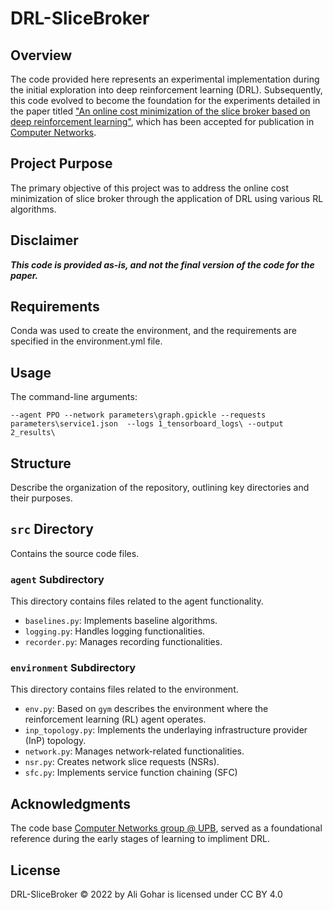 # DRL-SliceBroker

## Overview

The code provided here represents an experimental implementation during the initial exploration into deep reinforcement learning (DRL). Subsequently, this code evolved to become the foundation for the experiments detailed in the paper titled ["An online cost minimization of the slice broker based on deep reinforcement learning"](https://doi.org/10.1016/j.comnet.2024.110198), which has been accepted for publication in [Computer Networks](https://www.sciencedirect.com/journal/computer-networks). 

## Project Purpose

The primary objective of this project was to address the online cost minimization of slice broker through the application of DRL using various RL algorithms.

## Disclaimer

***This code is provided as-is, and not the final version of the code for the paper.*** 

## Requirements

Conda was used to create the environment, and the requirements are specified in the environment.yml file.

## Usage

The command-line arguments:

```--agent PPO --network parameters\graph.gpickle --requests parameters\service1.json  --logs 1_tensorboard_logs\ --output 2_results\```

## Structure

Describe the organization of the repository, outlining key directories and their purposes.

## `src` Directory
Contains the source code files.

### `agent` Subdirectory
This directory contains files related to the agent functionality.

- `baselines.py`: Implements baseline algorithms.
- `logging.py`: Handles logging functionalities.
- `recorder.py`: Manages recording functionalities.

### `environment` Subdirectory
This directory contains files related to the environment.

- `env.py`: Based on `gym` describes the environment where the reinforcement learning (RL) agent operates.
- `inp_topology.py`: Implements the underlaying infrastructure provider (InP) topology.
- `network.py`: Manages network-related functionalities.
- `nsr.py`: Creates network slice requests (NSRs).
- `sfc.py`: Implements service function chaining (SFC)


## Acknowledgments

The code base [Computer Networks group @ UPB](https://github.com/CN-UPB/NFVdeep/tree/main), served as a foundational reference during the early stages of learning to impliment DRL.


## License

DRL-SliceBroker © 2022 by Ali Gohar is licensed under CC BY 4.0 

